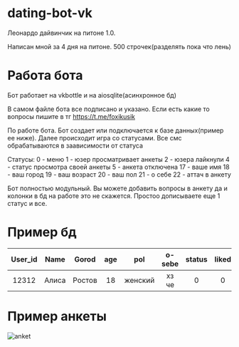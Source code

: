 # dating-bot-vk
Леонардо дайвинчик на питоне 1.0.

Написан мной за 4 дня на питоне. 500 строчек(разделять пока что лень)

# Работа бота
Бот работает на vkbottle и на aiosqlite(асинхронное бд)

В самом файле бота все подписано и указано. Если есть какие то вопросы пишите в тг https://t.me/foxikusik 

По работе бота.  Бот создает или подключается к базе данных(пример ее ниже). Далее происходит игра со статусами. Все смс обрабатываются в заависимости от статуса 

Статусы: 0 - меню 1 - юзер просматривает анкеты 2 - юзера лайкнули 4 - статус просмотра своей анкеты 5 - анкета отключена  17 - ваше имя 18 - ваш город 19 - ваш возраст 20 - ваш пол 21 - о себе 22 - аттач в анкету

Бот полностью модульный. Вы можете добавить вопросы в анкету да и колонки в бд на работе это не скажется. Простоо дописываете еще 1 статус и все. 

# Пример бд 

| User_id | Name  | Gorod  | age   | pol     | o-sebe | status | liked | ocen | att                     |
| :---:   | :---: | :---:  | :---: | :---:   | :---:  | :---:  | :---: | :---: | :---:                  |
| 12312   | Алиса | Ростов | 18    | женский | хз че  | 0      | 0     | 0     | video-286577_456239746 |

# Пример анкеты
![anket](https://github.com/user-attachments/assets/02c8d646-99ac-4d59-9c57-6a0e02f14a5b)
